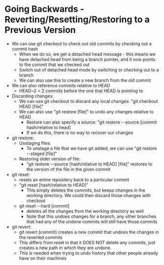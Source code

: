 # Going Backwards - Reverting/Resetting/Restoring to a Previous Version
- We can use git checkout to check out old commits by checking out a commit hash
    * When we do so, we get a detached head message - this means we have detached head from being a branch pointer, and it now points to the commit that we checked out
    * Switch out of detached head mode by switching or checking out to a branch
    * We can also use this to create a new branch from the old commit
- We can also reference commits relative to HEAD
    * HEAD~2 = 2 commits before the one that HEAD is pointing to
- Discarding changes:
    * We can use git checkout to discard any local changes: "git checkout HEAD [file]"
    * We can also use "git restore [file]" to undo any changes relative to HEAD
        - Restore can also specify a source: "git restore --source [commit hash/relative to head]
        - If we do this, there is no way to recover our changes
- git restore:
    - Unstaging files:
        - To unstage a file that we have git added, we can use "git restore --staged [file]"
    - Restoring older version of file:
        * "git restore --source [hash/relative to HEAD] [file]" restores to the version of the file in the given commit
- git reset:
    - resets an entire repository back to a particular commit
    - "git reset [hash/relative to HEAD]"
        * This simply deletes the commits, but keeps changes in the working directory. We could then discard those changes with checkout
    - git reset --hard [commit]
        * deletes all the changes from the working directory as well
        * Note that this undoes changes for a branch, any other branches that had any of the undone commits will still have those commits
- git revert:
    - git revert [commit] creates a new commit that undoes the changes in the reverted commits
    - This differs from reset in that it DOES NOT delete any commits, just creates a new path in which they are undone.
    - This is needed when trying to undo history that other people already have on their machines